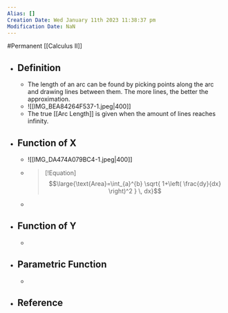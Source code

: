 ```yaml
---
Alias: []
Creation Date: Wed January 11th 2023 11:38:37 pm 
Modification Date: NaN
---
```

#Permanent [[Calculus II]]

- ## Definition
	- The length of an arc can be found by picking points along the arc and drawing lines between them. The more lines, the better the approximation.
	- ![[IMG_BEA84264F537-1.jpeg|400]]
	- The true [[Arc Length]] is given when the amount of lines reaches infinity.
- ## Function of X
	- ![[IMG_DA474A079BC4-1.jpeg|400]]
	- > [!Equation]
	  > $$\large{\text{Area}=\int_{a}^{b} \sqrt{ 1+\left( \frac{dy}{dx} \right)^2 } \, dx}$$
	- >
- ## Function of Y
	- 
- ## Parametric Function
	- 
- ## Reference